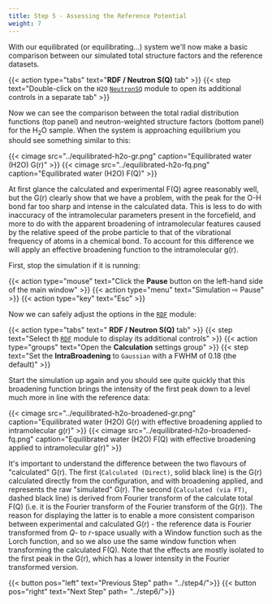 ```yaml
---
title: Step 5 - Assessing the Reference Potential
weight: 7
---
```



With our equilibrated (or equilibrating...) system we'll now make a basic comparison between our simulated total structure factors and the reference datasets.

{{< action type="tabs" text="**RDF / Neutron S(Q)** tab" >}}
{{< step text="Double-click on the `H2O` [`NeutronSQ`](../../userguide/modules/neutronsq) module to open its additional controls in a separate tab" >}}


Now we can see the comparison between the total radial distribution functions (top panel) and neutron-weighted structure factors (bottom panel) for the H<sub>2</sub>O sample. When the system is approaching equilibrium you should see something similar to this:

{{< cimage src="../equilibrated-h2o-gr.png" caption="Equilibrated water (H2O) G(r)" >}}
{{< cimage src="../equilibrated-h2o-fq.png" caption="Equilibrated water (H2O) F(Q)" >}}

At first glance the calculated and experimental F(Q) agree reasonably well, but the G(r) clearly show that we have a problem, with the peak for the O-H bond far too sharp and intense in the calculated data. This is less to do with inaccuracy of the intramolecular parameters present in the forcefield, and more to do with the apparent broadening of intramolecular features caused by the relative speed of the probe particle to that of the vibrational frequency of atoms in a chemical bond. To account for this difference we will apply an effective broadening function to the intramolecular g(r).

First, stop the simulation if it is running:

{{< action type="mouse" text="Click the **Pause** button on the left-hand side of the main window" >}}
{{< action type="menu" text="Simulation &#8680; Pause" >}}
{{< action type="key" text="Esc" >}}


Now we can safely adjust the options in the [`RDF`](../../userguide/modules/rdf) module:

{{< action type="tabs" text=" **RDF / Neutron S(Q)** tab" >}}
{{< step text="Select th [`RDF`](../../userguide/modules/rdf) module to display its additional controls" >}}
{{< action type="groups" text="Open the **Calculation** settings group" >}}
{{< step text="Set the **IntraBroadening** to `Gaussian` with a FWHM of 0.18 (the default)" >}}


Start the simulation up again and you should see quite quickly that this broadening function brings the intensity of the first peak down to a level much more in line with the reference data:

{{< cimage src="../equilibrated-h2o-broadened-gr.png" caption="Equilibrated water (H2O) G(r) with effective broadening applied to intramolecular g(r)" >}}
{{< cimage src="../equilibrated-h2o-broadened-fq.png" caption="Equilibrated water (H2O) F(Q) with effective broadening applied to intramolecular g(r)" >}}

It's important to understand the difference between the two flavours of "calculated" G(r). The first (`Calculated (Direct)`, solid black line) is the G(r) calculated directly from the configuration, and with broadening applied, and represents the raw "simulated" G(r). The second (`Calculated (via FT)`, dashed black line) is derived from Fourier transform of the calculate total F(Q) (i.e. it is the Fourier transform of the Fourier transform of the G(r)). The reason for displaying the latter is to enable a more consistent comparison between experimental and calculated G(r) - the reference data is Fourier transformed from _Q_- to _r_-space usually with a Window function such as the Lorch function, and so we also use the same window function when transforming the calculated F(Q). Note that the effects are mostly isolated to the first peak in the G(r), which has a lower intensity in the Fourier transformed version.

{{< button pos="left" text="Previous Step" path= "../step4/">}}
{{< button pos="right" text="Next Step" path= "../step6/">}}
